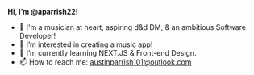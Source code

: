 **Hi, I’m @aparrish22!** 

- 👋 I'm a musician at heart, aspiring d&d DM, & an ambitious Software Developer!
- 👀 I’m interested in creating a music app!
- 🌱 I’m currently learning NEXT.JS & Front-end Design.
- 📫 How to reach me: austinparrish101@outlook.com

<!---
aparrish22/aparrish22 is a ✨ special ✨ repository because its `README.md` (this file) appears on your GitHub profile.
You can click the Preview link to take a look at your changes.
--->
